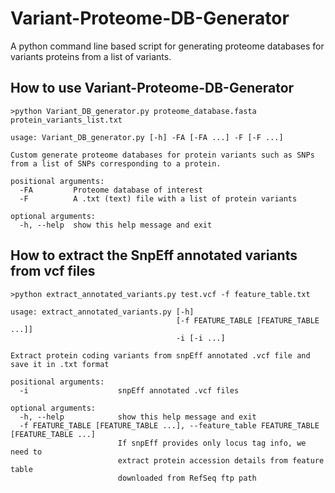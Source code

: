 # Variant-Proteome-DB-Generator
A python command line based script for generating proteome databases for variants proteins from a list of variants.

## How to use Variant-Proteome-DB-Generator
```
>python Variant_DB_generator.py proteome_database.fasta protein_variants_list.txt

usage: Variant_DB_generator.py [-h] -FA [-FA ...] -F [-F ...]

Custom generate proteome databases for protein variants such as SNPs from a list of SNPs corresponding to a protein.

positional arguments:
  -FA         Proteome database of interest
  -F          A .txt (text) file with a list of protein variants

optional arguments:
  -h, --help  show this help message and exit
```

## How to extract the SnpEff annotated variants from vcf files
```
>python extract_annotated_variants.py test.vcf -f feature_table.txt

usage: extract_annotated_variants.py [-h]
                                     [-f FEATURE_TABLE [FEATURE_TABLE ...]]
                                     -i [-i ...]

Extract protein coding variants from snpEff annotated .vcf file and save it in .txt format

positional arguments:
  -i                    snpEff annotated .vcf files

optional arguments:
  -h, --help            show this help message and exit
  -f FEATURE_TABLE [FEATURE_TABLE ...], --feature_table FEATURE_TABLE [FEATURE_TABLE ...]
                        If snpEff provides only locus tag info, we need to
                        extract protein accession details from feature table
                        downloaded from RefSeq ftp path
